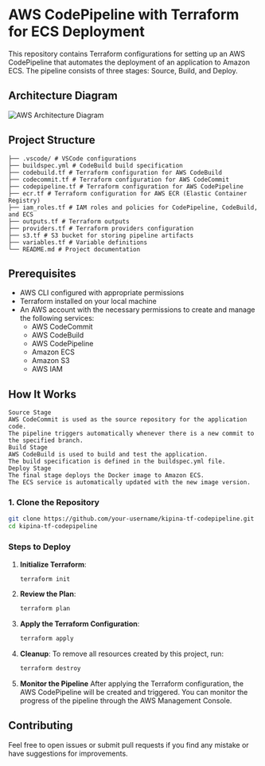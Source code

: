 # AWS CodePipeline with Terraform for ECS Deployment

This repository contains Terraform configurations for setting up an AWS CodePipeline that automates the deployment of an application to Amazon ECS. The pipeline consists of three stages: Source, Build, and Deploy.

## Architecture Diagram

![AWS Architecture Diagram](https://github.com/imshahidmahmood/kipina-tf-codepipeline/blob/main/AWS%20CodePipeline%20with%20Terraform%20for%20ECS%20Deployment.drawio.png?raw=true)

## Project Structure

    ├── .vscode/ # VSCode configurations
    ├── buildspec.yml # CodeBuild build specification
    ├── codebuild.tf # Terraform configuration for AWS CodeBuild
    ├── codecommit.tf # Terraform configuration for AWS CodeCommit
    ├── codepipeline.tf # Terraform configuration for AWS CodePipeline
    ├── ecr.tf # Terraform configuration for AWS ECR (Elastic Container Registry)
    ├── iam_roles.tf # IAM roles and policies for CodePipeline, CodeBuild, and ECS
    ├── outputs.tf # Terraform outputs
    ├── providers.tf # Terraform providers configuration
    ├── s3.tf # S3 bucket for storing pipeline artifacts
    ├── variables.tf # Variable definitions
    └── README.md # Project documentation


## Prerequisites

- AWS CLI configured with appropriate permissions
- Terraform installed on your local machine
- An AWS account with the necessary permissions to create and manage the following services:
  - AWS CodeCommit
  - AWS CodeBuild
  - AWS CodePipeline
  - Amazon ECS
  - Amazon S3
  - AWS IAM


## How It Works
    Source Stage
    AWS CodeCommit is used as the source repository for the application code.
    The pipeline triggers automatically whenever there is a new commit to the specified branch.
    Build Stage
    AWS CodeBuild is used to build and test the application.
    The build specification is defined in the buildspec.yml file.
    Deploy Stage
    The final stage deploys the Docker image to Amazon ECS.
    The ECS service is automatically updated with the new image version.

### 1. Clone the Repository

```bash
git clone https://github.com/your-username/kipina-tf-codepipeline.git
cd kipina-tf-codepipeline
```

### Steps to Deploy

1. **Initialize Terraform**:

    ```bash
    terraform init
    ```

2. **Review the Plan**:
    ```bash
    terraform plan
    ```

3. **Apply the Terraform Configuration**:
    ```bash
    terraform apply
    ```

4. **Cleanup**:
    To remove all resources created by this project, run:
    ```bash
    terraform destroy
    ```

5. **Monitor the Pipeline**
    After applying the Terraform configuration, the AWS CodePipeline will be created and triggered. You can monitor the progress of the pipeline through the AWS Management Console.

## Contributing

Feel free to open issues or submit pull requests if you find any mistake or have suggestions for improvements.
